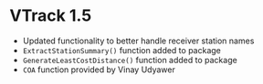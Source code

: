 # VTrack 1.5

* Updated functionality to better handle receiver station names
* `ExtractStationSummary()` function added to package
* `GenerateLeastCostDistance()` function added to package
* `COA` function provided by Vinay Udyawer
  